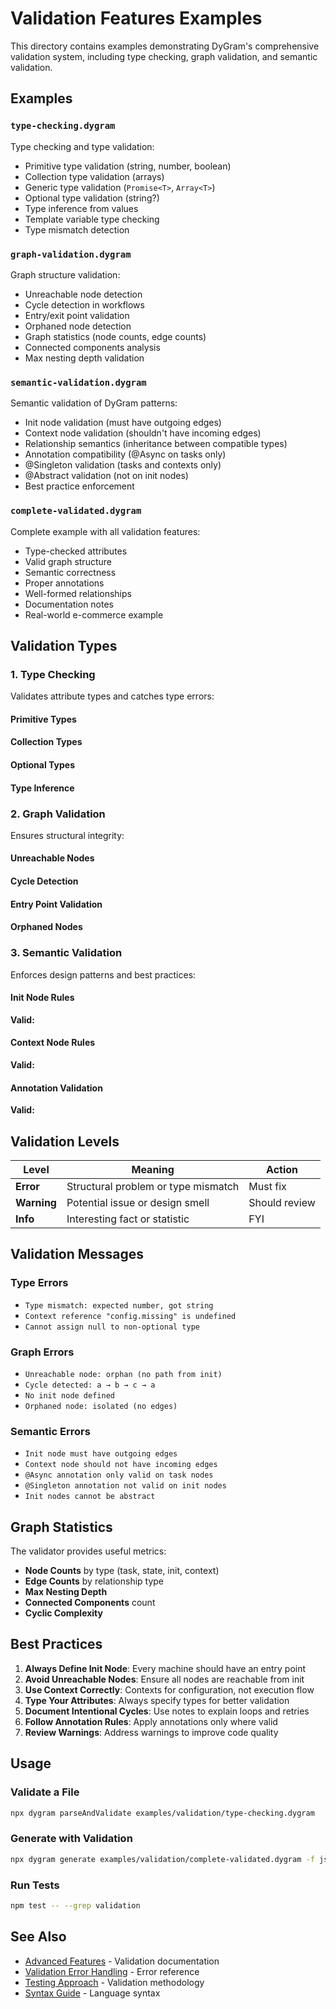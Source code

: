 # Validation Features Examples

This directory contains examples demonstrating DyGram's comprehensive validation system, including type checking, graph validation, and semantic validation.

## Examples

### `type-checking.dygram`
Type checking and type validation:
- Primitive type validation (string, number, boolean)
- Collection type validation (arrays)
- Generic type validation (`Promise<T>`, `Array<T>`)
- Optional type validation (string?)
- Type inference from values
- Template variable type checking
- Type mismatch detection

### `graph-validation.dygram`
Graph structure validation:
- Unreachable node detection
- Cycle detection in workflows
- Entry/exit point validation
- Orphaned node detection
- Graph statistics (node counts, edge counts)
- Connected components analysis
- Max nesting depth validation

### `semantic-validation.dygram`
Semantic validation of DyGram patterns:
- Init node validation (must have outgoing edges)
- Context node validation (shouldn't have incoming edges)
- Relationship semantics (inheritance between compatible types)
- Annotation compatibility (@Async on tasks only)
- @Singleton validation (tasks and contexts only)
- @Abstract validation (not on init nodes)
- Best practice enforcement

### `complete-validated.dygram`
Complete example with all validation features:
- Type-checked attributes
- Valid graph structure
- Semantic correctness
- Proper annotations
- Well-formed relationships
- Documentation notes
- Real-world e-commerce example

## Validation Types

### 1. Type Checking

Validates attribute types and catches type errors:

#### Primitive Types

#### Collection Types

#### Optional Types

#### Type Inference

### 2. Graph Validation

Ensures structural integrity:

#### Unreachable Nodes

#### Cycle Detection

#### Entry Point Validation

#### Orphaned Nodes

### 3. Semantic Validation

Enforces design patterns and best practices:

#### Init Node Rules

**Valid:**

#### Context Node Rules

**Valid:**

#### Annotation Validation

**Valid:**

## Validation Levels

| Level | Meaning | Action |
|-------|---------|--------|
| **Error** | Structural problem or type mismatch | Must fix |
| **Warning** | Potential issue or design smell | Should review |
| **Info** | Interesting fact or statistic | FYI |

## Validation Messages

### Type Errors
- `Type mismatch: expected number, got string`
- `Context reference "config.missing" is undefined`
- `Cannot assign null to non-optional type`

### Graph Errors
- `Unreachable node: orphan (no path from init)`
- `Cycle detected: a → b → c → a`
- `No init node defined`
- `Orphaned node: isolated (no edges)`

### Semantic Errors
- `Init node must have outgoing edges`
- `Context node should not have incoming edges`
- `@Async annotation only valid on task nodes`
- `@Singleton annotation not valid on init nodes`
- `Init nodes cannot be abstract`

## Graph Statistics

The validator provides useful metrics:

- **Node Counts** by type (task, state, init, context)
- **Edge Counts** by relationship type
- **Max Nesting Depth**
- **Connected Components** count
- **Cyclic Complexity**

## Best Practices

1. **Always Define Init Node**: Every machine should have an entry point
2. **Avoid Unreachable Nodes**: Ensure all nodes are reachable from init
3. **Use Context Correctly**: Contexts for configuration, not execution flow
4. **Type Your Attributes**: Always specify types for better validation
5. **Document Intentional Cycles**: Use notes to explain loops and retries
6. **Follow Annotation Rules**: Apply annotations only where valid
7. **Review Warnings**: Address warnings to improve code quality

## Usage

### Validate a File
```bash
npx dygram parseAndValidate examples/validation/type-checking.dygram
```

### Generate with Validation
```bash
npx dygram generate examples/validation/complete-validated.dygram -f json,html
```

### Run Tests
```bash
npm test -- --grep validation
```

## See Also

- [Advanced Features](../../docs/advanced-features.md) - Validation documentation
- [Validation Error Handling](../../docs/VALIDATION_ERROR_HANDLING.md) - Error reference
- [Testing Approach](../../docs/testing-approach.md) - Validation methodology
- [Syntax Guide](../../docs/syntax-guide.md) - Language syntax

